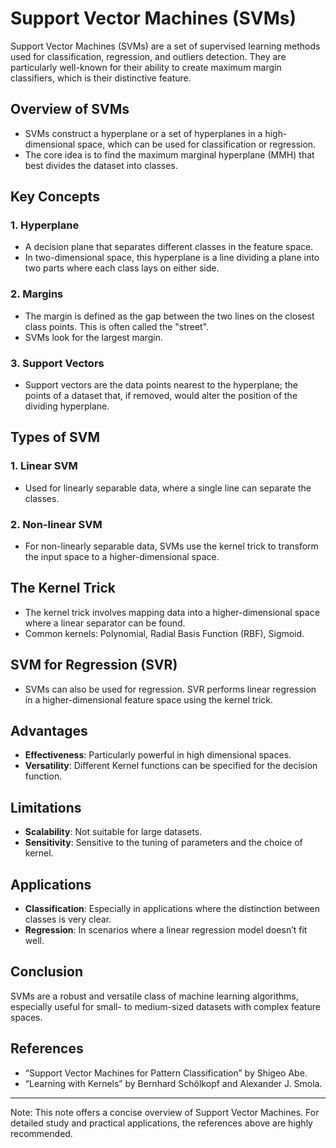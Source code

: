 # Support Vector Machines (SVMs)

Support Vector Machines (SVMs) are a set of supervised learning methods used for classification, regression, and outliers detection. They are particularly well-known for their ability to create maximum margin classifiers, which is their distinctive feature.

## Overview of SVMs

- SVMs construct a hyperplane or a set of hyperplanes in a high-dimensional space, which can be used for classification or regression.
- The core idea is to find the maximum marginal hyperplane (MMH) that best divides the dataset into classes.

## Key Concepts

### 1. Hyperplane
- A decision plane that separates different classes in the feature space.
- In two-dimensional space, this hyperplane is a line dividing a plane into two parts where each class lays on either side.

### 2. Margins
- The margin is defined as the gap between the two lines on the closest class points. This is often called the "street".
- SVMs look for the largest margin.

### 3. Support Vectors
- Support vectors are the data points nearest to the hyperplane; the points of a dataset that, if removed, would alter the position of the dividing hyperplane.

## Types of SVM

### 1. Linear SVM
- Used for linearly separable data, where a single line can separate the classes.

### 2. Non-linear SVM
- For non-linearly separable data, SVMs use the kernel trick to transform the input space to a higher-dimensional space.

## The Kernel Trick

- The kernel trick involves mapping data into a higher-dimensional space where a linear separator can be found.
- Common kernels: Polynomial, Radial Basis Function (RBF), Sigmoid.

## SVM for Regression (SVR)

- SVMs can also be used for regression. SVR performs linear regression in a higher-dimensional feature space using the kernel trick.

## Advantages

- **Effectiveness**: Particularly powerful in high dimensional spaces.
- **Versatility**: Different Kernel functions can be specified for the decision function.

## Limitations

- **Scalability**: Not suitable for large datasets.
- **Sensitivity**: Sensitive to the tuning of parameters and the choice of kernel.

## Applications

- **Classification**: Especially in applications where the distinction between classes is very clear.
- **Regression**: In scenarios where a linear regression model doesn’t fit well.

## Conclusion

SVMs are a robust and versatile class of machine learning algorithms, especially useful for small- to medium-sized datasets with complex feature spaces.

## References

- “Support Vector Machines for Pattern Classification” by Shigeo Abe.
- “Learning with Kernels” by Bernhard Schölkopf and Alexander J. Smola.

---

Note: This note offers a concise overview of Support Vector Machines. For detailed study and practical applications, the references above are highly recommended.
